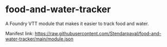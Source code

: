 # food-and-water-tracker
 A Foundry VTT module that makes it easier to track food and water.

Manifest link: https://raw.githubusercontent.com/Stendarpaval/food-and-water-tracker/main/module.json
